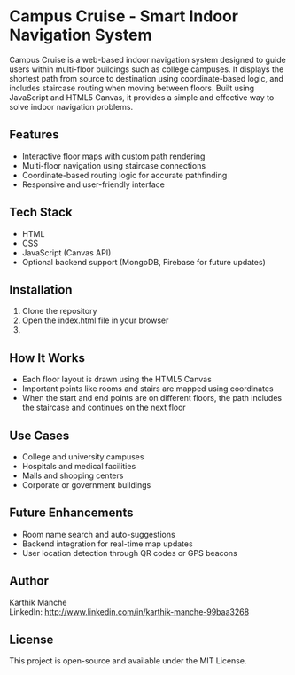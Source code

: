 # Campus Cruise - Smart Indoor Navigation System

Campus Cruise is a web-based indoor navigation system designed to guide users within multi-floor buildings such as college campuses. It displays the shortest path from source to destination using coordinate-based logic, and includes staircase routing when moving between floors. Built using JavaScript and HTML5 Canvas, it provides a simple and effective way to solve indoor navigation problems.

## Features

- Interactive floor maps with custom path rendering
- Multi-floor navigation using staircase connections
- Coordinate-based routing logic for accurate pathfinding
- Responsive and user-friendly interface

## Tech Stack

- HTML
- CSS
- JavaScript (Canvas API)
- Optional backend support (MongoDB, Firebase for future updates)

## Installation

1. Clone the repository
2. Open the index.html file in your browser
3. 
## How It Works

- Each floor layout is drawn using the HTML5 Canvas
- Important points like rooms and stairs are mapped using coordinates
- When the start and end points are on different floors, the path includes the staircase and continues on the next floor

## Use Cases

- College and university campuses
- Hospitals and medical facilities
- Malls and shopping centers
- Corporate or government buildings

## Future Enhancements

- Room name search and auto-suggestions
- Backend integration for real-time map updates
- User location detection through QR codes or GPS beacons

## Author

Karthik Manche  
LinkedIn: http://www.linkedin.com/in/karthik-manche-99baa3268


## License

This project is open-source and available under the MIT License.


